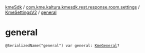 [kmeSdk](../../index.md) / [com.kme.kaltura.kmesdk.rest.response.room.settings](../index.md) / [KmeSettingsV2](index.md) / [general](./general.md)

# general

`@SerializedName("general") var general: `[`KmeGeneral`](../-kme-general/index.md)`?`